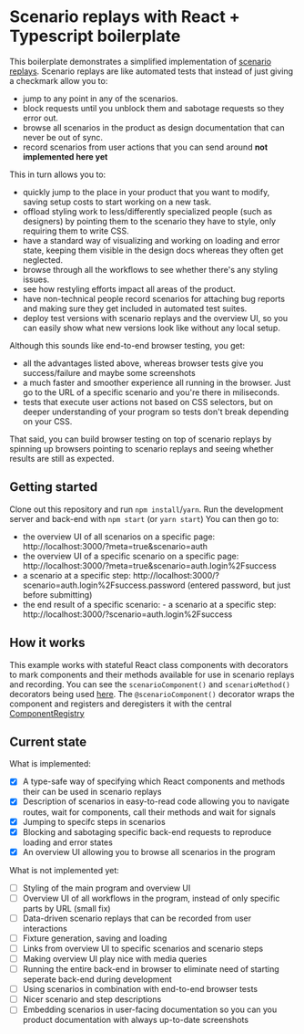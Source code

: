 # Scenario replays with React + Typescript boilerplate

This boilerplate demonstrates a simplified implementation of [scenario replays](https://www.vdenboer.com/blog/scenario-replays). Scenario replays are like automated tests that instead of just giving a checkmark allow you to:

- jump to any point in any of the scenarios.
- block requests until you unblock them and sabotage requests so they error out.
- browse all scenarios in the product as design documentation that can never be out of sync.
- record scenarios from user actions that you can send around **not implemented here yet**

This in turn allows you to:

- quickly jump to the place in your product that you want to modify, saving setup costs to start working on a new task.
- offload styling work to less/differently specialized people (such as designers) by pointing them to the scenario they have to style, only requiring them to write CSS.
- have a standard way of visualizing and working on loading and error state, keeping them visible in the design docs whereas they often get neglected.
- browse through all the workflows to see whether there's any styling issues.
- see how restyling efforts impact all areas of the product.
- have non-technical people record scenarios for attaching bug reports and making sure they get included in automated test suites.
- deploy test versions with scenario replays and the overview UI, so you can easily show what new versions look like without any local setup.

Although this sounds like end-to-end browser testing, you get:

- all the advantages listed above, whereas browser tests give you success/failure and maybe some screenshots
- a much faster and smoother experience all running in the browser. Just go to the URL of a specific scenario and you're there in miliseconds.
- tests that execute user actions not based on CSS selectors, but on deeper understanding of your program so tests don't break depending on your CSS.

That said, you can build browser testing on top of scenario replays by spinning up browsers pointing to scenario replays and seeing whether results are still as expected.

## Getting started

Clone out this repository and run `npm install`/`yarn`. Run the development server and back-end with `npm start` (or `yarn start`) You can then go to:

- the overview UI of all scenarios on a specific page: http://localhost:3000/?meta=true&scenario=auth
- the overview UI of a specific scenario on a specific page: http://localhost:3000/?meta=true&scenario=auth.login%2Fsuccess
- a scenario at a specific step: http://localhost:3000/?scenario=auth.login%2Fsuccess.password (entered password, but just before submitting)
- the end result of a specific scenario: - a scenario at a specific step: http://localhost:3000/?scenario=auth.login%2Fsuccess

## How it works

This example works with stateful React class components with decorators to mark components and their methods available for use in scenario replays and recording. You can see the `scenarioComponent()` and `scenarioMethod()` decorators being used [here](./src/features/auth/pages/auth.tsx). The `@scenarioComponent()` decorator wraps the component and registers and deregisters it with the central [ComponentRegistry](./src/feature)

## Current state

What is implemented:

- [x] A type-safe way of specifying which React components and methods their can be used in scenario replays
- [x] Description of scenarios in easy-to-read code allowing you to navigate routes, wait for components, call their methods and wait for signals
- [x] Jumping to specifc steps in scenarios
- [x] Blocking and sabotaging specific back-end requests to reproduce loading and error states
- [x] An overview UI allowing you to browse all scenarios in the program

What is not implemented yet:

- [ ] Styling of the main program and overview UI
- [ ] Overview UI of all workflows in the program, instead of only specific parts by URL (small fix)
- [ ] Data-driven scenario replays that can be recorded from user interactions
- [ ] Fixture generation, saving and loading
- [ ] Links from overview UI to specific scenarios and scenario steps
- [ ] Making overview UI play nice with media queries
- [ ] Running the entire back-end in browser to eliminate need of starting seperate back-end during development
- [ ] Using scenarios in combination with end-to-end browser tests
- [ ] Nicer scenario and step descriptions
- [ ] Embedding scenarios in user-facing documentation so you can you product documentation with always up-to-date screenshots
